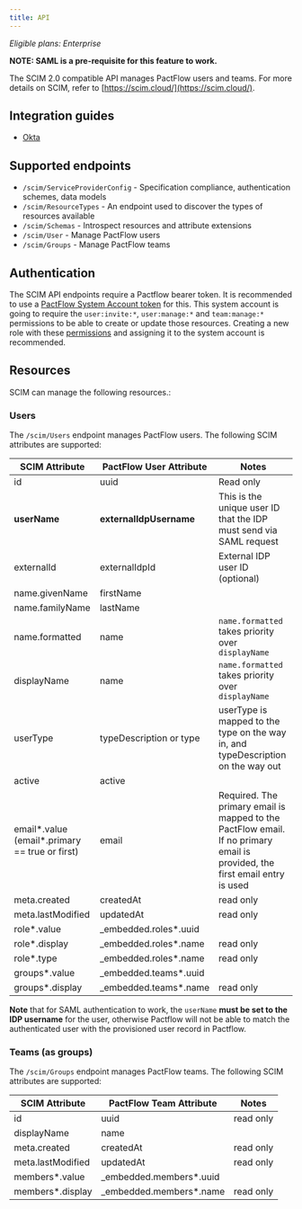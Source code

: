 ```yaml
---
title: API
---
```


_Eligible plans: Enterprise_

**NOTE: SAML is a pre-requisite for this feature to work.**

The SCIM 2.0 compatible API manages PactFlow users and teams. For more details on SCIM, refer to [https://scim.cloud/](https://scim.cloud/).

## Integration guides

* [Okta](/docs/scim/okta)

## Supported endpoints

* `/scim/ServiceProviderConfig` -  Specification compliance, authentication schemes, data models
* `/scim/ResourceTypes` - An endpoint used to discover the types of resources available
* `/scim/Schemas` - Introspect resources and attribute extensions
* `/scim/User` - Manage PactFlow users
* `/scim/Groups` - Manage PactFlow teams

## Authentication

The SCIM API endpoints require a Pactflow bearer token. It is recommended to use a 
[PactFlow System Account token](/docs/user-interface/settings/users#system-accounts) for this. This system account is
going to require the `user:invite:*`, `user:manage:*` and `team:manage:*` permissions to be able to create or update those resources. 
Creating a new role with these [permissions](/docs/permissions) and assigning it to the system account is recommended. 

## Resources

SCIM can manage the following resources.:

### Users

The `/scim/Users` endpoint manages PactFlow users. The following SCIM attributes are supported:

| SCIM Attribute                                  | PactFlow User Attribute | Notes                                                                                                                       |
|-------------------------------------------------|-------------------------|-----------------------------------------------------------------------------------------------------------------------------|
| id                                              | uuid                    | Read only                                                                                                                   |
| **userName**                                    | **externalIdpUsername** | This is the unique user ID that the IDP must send via SAML request                                                          |
| externalId                                      | externalIdpId           | External IDP user ID (optional)                                                                                             |
| name.givenName                                  | firstName               |                                                                                                                             |
| name.familyName                                 | lastName                |                                                                                                                             |
| name.formatted                                  | name                    | `name.formatted` takes priority over `displayName`                                                                          | 
| displayName                                     | name                    | `name.formatted` takes priority over `displayName`                                                                          |
| userType                                        | typeDescription or type | userType is mapped to the type on the way in, and typeDescription on the way out                                            |   
| active                                          | active                  |                                                                                                                             |
| email\*.value (email*.primary == true or first) | email                   | Required. The primary email is mapped to the PactFlow email. If no primary email is provided, the first email entry is used | 
| meta.created                                    | createdAt               | read only                                                                                                                   |
| meta.lastModified                               | updatedAt               | read only                                                                                                                   |
| role*.value                                     | _embedded.roles*.uuid   |                                                                                                                             |
| role*.display                                   | _embedded.roles*.name   | read only                                                                                                                   |
| role*.type                                      | _embedded.roles*.name   | read only                                                                                                                   |
| groups*.value                                   | _embedded.teams*.uuid   |                                                                                                                             |
| groups*.display                                 | _embedded.teams*.name   | read only                                                                                                                   |

**Note** that for SAML authentication to work, the `userName` **must be set to the IDP username** for the user, otherwise 
Pactflow will not be able to match the authenticated user with the provisioned user record in Pactflow.

### Teams (as groups)

The `/scim/Groups` endpoint manages PactFlow teams. The following SCIM attributes are supported:

| SCIM Attribute    | PactFlow Team Attribute | Notes     |
|-------------------|-------------------------|-----------|
| id                | uuid                    | read only |
| displayName       | name                    |           |
| meta.created      | createdAt               | read only |
| meta.lastModified | updatedAt               | read only |
| members*.value    | _embedded.members*.uuid |           |
| members*.display  | _embedded.members*.name | read only |
